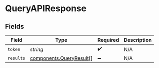 # QueryAPIResponse


## Fields

| Field                                                              | Type                                                               | Required                                                           | Description                                                        |
| ------------------------------------------------------------------ | ------------------------------------------------------------------ | ------------------------------------------------------------------ | ------------------------------------------------------------------ |
| `token`                                                            | *string*                                                           | :heavy_check_mark:                                                 | N/A                                                                |
| `results`                                                          | [components.QueryResult](../../models/components/queryresult.md)[] | :heavy_minus_sign:                                                 | N/A                                                                |